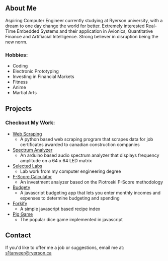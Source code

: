 ## About Me

Aspiring Computer Engineer currently studying at Ryerson university, with a dream to one day change the world for better. Extremely interested Real-Time Embedded Systems and their application in Avionics, Quantitative Finance and Artifiacial Intelligence. Strong believer in disruption being the new norm. 

### Hobbies:
* Coding 
* Electronic Prototyping
* Investing in Financial Markets
* Fitness
* Anime 
* Martial Arts

## Projects

### Checkout My Work:
* [Web Scraping](https://sarmadtanveer.github.io/dcn-scraping/)
  * A python based web scraping program that scrapes data for job certificates awarded to canadian construction companies
* [Spectrum Analyzer](https://sarmadtanveer.github.io/spectrum-analyzer/)
  * An arduino based audio spectrum analyzer that displays frequency amplitude on a 64 x 64 LED matrix
* [Selected Labs](https://sarmadtanveer.github.io/labs/)
  * Lab work from my computer engineering degree
* [F-Score Calculator](https://sarmadtanveer.github.io/F-Score-Calculator/)
  * An investment analyzer based on the Piotroski F-Score methodology
* [Budgety](/Budgety/index.html)
  * A javascript budgeting app that lets you enter monthly incomes and expenses to determine budgeting and spending
* [Forkify](/forkify/index.html)
  * A simple javascript based recipe index
* [Pig Game](/pigGame/index.html)
  * The popular dice game implemented in javascript

## Contact

If you'd like to offer me a job or suggestions, email me at: s1tanveer@ryerson.ca
